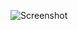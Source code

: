![Screenshot](https://raw.githubusercontent.com/Cryakl/Ultimate-RAT-Collection/refs/heads/main/LiberiumRat/Liberium%202.1/Screenshot.png)
